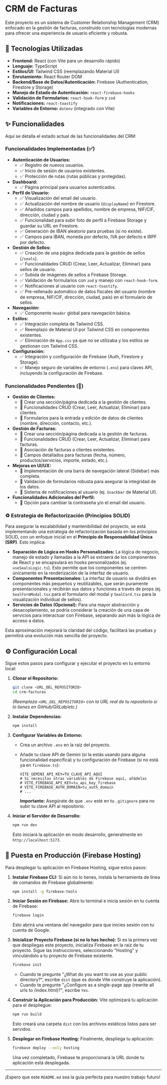# CRM de Facturas

Este proyecto es un sistema de Customer Relationship Management (CRM) enfocado en la gestión de facturas, construido con tecnologías modernas para ofrecer una experiencia de usuario eficiente y robusta.

## 🚀 Tecnologías Utilizadas

* **Frontend:** React (con Vite para un desarrollo rápido)
* **Lenguaje:** TypeScript
* **Estilos/UI:** Tailwind CSS (reemplazando Material UI)
* **Enrutamiento:** React Router DOM
* **Backend/Base de Datos/Autenticación:** Firebase (Authentication, Firestore y Storage)
* **Manejo de Estado de Autenticación:** `react-firebase-hooks`
* **Validación de Formularios:** `react-hook-form` y `zod`
* **Notificaciones:** `react-toastify`
* **Variables de Entorno:** `dotenv` (integrado con Vite)

## ✨ Funcionalidades

Aquí se detalla el estado actual de las funcionalidades del CRM:

### **Funcionalidades Implementadas (✅)**

* **Autenticación de Usuarios:**
  * ✅ Registro de nuevos usuarios.
  * ✅ Inicio de sesión de usuarios existentes.
  * ✅ Protección de rutas (rutas públicas y protegidas).
* **Dashboard:**
  * ✅ Página principal para usuarios autenticados.
* **Perfil de Usuario:**
  * ✅ Visualización del email del usuario.
  * ✅ Actualización del nombre de usuario (`displayName`) en Firestore.
  * ✅ Añadidos campos para apellidos, nombre de empresa, NIF/CIF, dirección, ciudad y país.
  * ✅ Funcionalidad para subir foto de perfil a Firebase Storage y guardar su URL en Firestore.
  * ✅ Generación de IBAN aleatorio para pruebas (si no existe).
  * ✅ Campos para IBAN, moneda por defecto, IVA por defecto e IRPF por defecto.
* **Gestión de Sellos:**
  * ✅ Creación de una página dedicada para la gestión de sellos (`/seals`).
  * ✅ Funcionalidades CRUD (Crear, Leer, Actualizar, Eliminar) para sellos de usuario.
  * ✅ Subida de imágenes de sellos a Firebase Storage.
  * ✅ Validación de formularios con `zod` y manejo con `react-hook-form`.
  * ✅ Notificaciones al usuario con `react-toastify`.
  * ✅ Pre-rellenado automático de datos fiscales del usuario (nombre de empresa, NIF/CIF, dirección, ciudad, país) en el formulario de sellos.
* **Navegación:**
  * ✅ Componente `Header` global para navegación básica.
* **Estilos:**
  * ✅ Integración completa de Tailwind CSS.
  * ✅ Reemplazo de Material UI por Tailwind CSS en componentes existentes.
  * ✅ Eliminación de `App.css` ya que no se utilizaba y los estilos se gestionan con Tailwind CSS.
* **Configuración:**
  * ✅ Integración y configuración de Firebase (Auth, Firestore y Storage).
  * ✅ Manejo seguro de variables de entorno (`.env`) para claves API, incluyendo la configuración de Firebase.

### **Funcionalidades Pendientes (🚧)**

* **Gestión de Clientes:**
  * 🚧 Crear una sección/página dedicada a la gestión de clientes.
  * 🚧 Funcionalidades CRUD (Crear, Leer, Actualizar, Eliminar) para clientes.
  * 🚧 Formularios para la entrada y edición de datos de clientes (nombre, dirección, contacto, etc.).
* **Gestión de Facturas:**
  * 🚧 Crear una sección/página dedicada a la gestión de facturas.
  * 🚧 Funcionalidades CRUD (Crear, Leer, Actualizar, Eliminar) para facturas.
  * 🚧 Asociación de facturas a clientes existentes.
  * 🚧 Campos detallados para facturas (fecha, número, productos/servicios, importe, estado, etc.).
* **Mejoras en UI/UX:**
  * 🚧 Implementación de una barra de navegación lateral (Sidebar) más completa.
  * 🚧 Validación de formularios robusta para asegurar la integridad de los datos.
  * 🚧 Sistema de notificaciones al usuario (ej. `Snackbar` de Material UI).
* **Funcionalidades Adicionales del Perfil:**
  * 🚧 Opción para cambiar la contraseña y/o el email del usuario.

### ♻️ Estrategia de Refactorización (Principios SOLID)

Para asegurar la escalabilidad y mantenibilidad del proyecto, se está implementando una estrategia de refactorización basada en los principios SOLID, con un enfoque inicial en el **Principio de Responsabilidad Única (SRP)**. Esto implica:

* **Separación de Lógica en Hooks Personalizados:** La lógica de negocio, manejo de estado y llamadas a la API se extraerá de los componentes de React y se encapsulará en hooks personalizados (ej. `useSealsLogic.ts`). Esto permite que los componentes se centren únicamente en la renderización de la interfaz de usuario.
* **Componentes Presentacionales:** La interfaz de usuario se dividirá en componentes más pequeños y reutilizables, que serán puramente presentacionales y recibirán sus datos y funciones a través de props (ej. `SealFormModal.tsx` para el formulario del modal y `SealCard.tsx` para la visualización individual de sellos).
* **Servicios de Datos (Opcional):** Para una mayor abstracción y desacoplamiento, se podría considerar la creación de una capa de servicios para interactuar con Firebase, separando aún más la lógica de acceso a datos.

Esta aproximación mejorará la claridad del código, facilitará las pruebas y permitirá una evolución más sencilla del proyecto.

## ⚙️ Configuración Local

Sigue estos pasos para configurar y ejecutar el proyecto en tu entorno local:

1. **Clonar el Repositorio:**

   ```bash
   git clone <URL_DEL_REPOSITORIO>
   cd crm-facturas
   ```

   *(Reemplaza `<URL_DEL_REPOSITORIO>` con la URL real de tu repositorio si lo tienes en GitHub/GitLab/etc.)*
2. **Instalar Dependencias:**

   ```bash
   npm install
   ```

3. **Configurar Variables de Entorno:**

   * Crea un archivo `.env` en la raíz del proyecto.
   * Añade tu clave API de Gemini (si la estás usando para alguna funcionalidad específica) y tu configuración de Firebase (si no está ya en `firebase.ts`):

     ```
     VITE_GEMINI_API_KEY=TU_CLAVE_API_AQUI
     # Si necesitas otras variables de Firebase aquí, añádelas
     # VITE_FIREBASE_API_KEY=tu_api_key_firebase
     # VITE_FIREBASE_AUTH_DOMAIN=tu_auth_domain
     # ...
     ```

     **Importante:** Asegúrate de que `.env` esté en tu `.gitignore` para no subir tu clave API al repositorio.
4. **Iniciar el Servidor de Desarrollo:**

   ```bash
   npm run dev
   ```

   Esto iniciará la aplicación en modo desarrollo, generalmente en `http://localhost:5173`.

## 🚀 Puesta en Producción (Firebase Hosting)

Para desplegar tu aplicación en Firebase Hosting, sigue estos pasos:

1. **Instalar Firebase CLI:**
   Si aún no lo tienes, instala la herramienta de línea de comandos de Firebase globalmente:

   ```bash
   npm install -g firebase-tools
   ```

2. **Iniciar Sesión en Firebase:**
   Abre tu terminal e inicia sesión en tu cuenta de Firebase:

   ```bash
   firebase login
   ```

   Esto abrirá una ventana del navegador para que inicies sesión con tu cuenta de Google.
3. **Inicializar Proyecto Firebase (si no lo has hecho):**
   Si es la primera vez que despliegas este proyecto, inicializa Firebase en la raíz de tu proyecto. Sigue las instrucciones, seleccionando "Hosting" y vinculándolo a tu proyecto de Firebase existente.

   ```bash
   firebase init
   ```

   * Cuando te pregunte "¿What do you want to use as your public directory?", escribe `dist` (que es donde Vite construye la aplicación).
   * Cuando te pregunte "¿Configure as a single-page app (rewrite all urls to /index.html)?", escribe `Yes`.
4. **Construir la Aplicación para Producción:**
   Vite optimizará tu aplicación para el despliegue:

   ```bash
   npm run build
   ```

   Esto creará una carpeta `dist` con los archivos estáticos listos para ser servidos.
5. **Desplegar en Firebase Hosting:**
   Finalmente, despliega tu aplicación:

   ```bash
   firebase deploy --only hosting
   ```

   Una vez completado, Firebase te proporcionará la URL donde tu aplicación está desplegada.

---

¡Espero que este `README.md` sea la guía perfecta para nuestro trabajo futuro!
